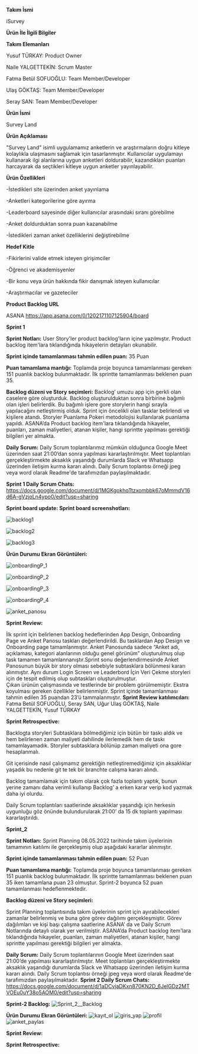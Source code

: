**Takım İsmi**

iSurvey

**Ürün İle İlgili Bilgiler**

**Takım Elemanları**

Yusuf TÜRKAY: Product Owner

Naile YALGETTEKİN: Scrum Master

Fatma Betül SOFUOĞLU: Team Member/Developer

Ulaş GÖKTAŞ: Team Member/Developer

Seray SAN: Team Member/Developer

**Ürün İsmi**

Survey Land

**Ürün Açıklaması**

"Survey Land" isimli uygulamamız anketlerin ve araştırmaların doğru kitleye kolaylıkla ulaşmasını sağlamak için tasarlanmıştır. Kullanıcılar uygulamayı kullanarak ilgi alanlarına uygun anketleri doldurabilir, kazandıkları puanları harcayarak da seçtikleri kitleye uygun anketler yayınlayabilir.

**Ürün Özellikleri**

-İstedikleri site üzerinden anket yayınlama

-Anketleri kategorilerine göre ayırma

-Leaderboard sayesinde diğer kullanıcılar arasındaki sıranı görebilme

-Anket doldurduktan sonra puan kazanabilme

-İstedikleri zaman anket özelliklerini değiştirebilme

**Hedef Kitle**

-Fikirlerini valide etmek isteyen girişimciler

-Öğrenci ve akademisyenler

-Bir konu veya ürün hakkında fikir danışmak isteyen kullanıcılar

-Araştırmacılar ve gazeteciler

**Product Backlog URL**

ASANA https://app.asana.com/0/1202171107125904/board


******Sprint 1******

**Sprint Notları:** User Story'ler product backlog'ların içine yazılmıştır. Product backlog item'lara tıklandığında hikayelerin detayları okunabilir.

**Sprint içinde tamamlanması tahmin edilen puan:** 35 Puan

**Puan tamamlama mantığı:** Toplamda proje boyunca tamamlanması gereken 151 puanlık backlog bulunmaktadır. İlk sprintte tamamlanması beklenen puan 35.

**Backlog düzeni ve Story seçimleri:**
Backlog’ umuzu  app için gerkli olan caselere göre oluşturduk. Backlog oluşturulduktan sonra birbirine bağımlı olan işleri belirlerdik. Bu bağımlı işlere gore storylerin hangi sırayla yapılacağını netleştirmiş olduk.  Sprint için öncelikli olan tasklar belirlendi ve kişilere atandı. 
Storyler Puanlama Pokeri  metodolojisi kullanılarak puanlama yapıldı.
ASANA’da Product backlog item'lara tıklandığında hikayeler, puanları, zaman maliyetleri, atanan kişiler, hangi sprintte yapılması gerektiği bilgileri yer almakta. 

**Daily Scrum:** Daily Scrum toplantılarımız mümkün olduğunca Google Meet üzerinden saat 21:00’dan sonra yapılması kararlaştırılmıştır. Meet toplantıları gerçekleştirmekte aksaklık yaşandığı durumlarda Slack ve Whatsapp üzerinden iletişim kurma kararı alındı. Daily Scrum toplantısı örneği jpeg veya word olarak Readme'de tarafımızdan paylaşılmaktadır.

**Sprint 1 Daily Scrum Chats:** https://docs.google.com/document/d/1MGKgokhqTtzxombbk67oMmmdV16d6A-gVzjoLn4ypo0/edit?usp=sharing 

**Sprint board update: Sprint board screenshotları:**

![backlog1](https://user-images.githubusercontent.com/104317144/167295366-c99483b1-2222-49b4-bc1a-f7568cb30dfb.png)

![backlog2](https://user-images.githubusercontent.com/104317144/167295377-084165ed-7693-4fdf-b815-9f2401006bd0.png)

![backlog3](https://user-images.githubusercontent.com/104317144/167295386-89dd165e-a5a9-4e2d-a9cd-6518236a7609.png)

**Ürün Durumu Ekran Görüntüleri:**

![onboardingP_1](https://user-images.githubusercontent.com/104317144/167296904-f321ee17-df91-4c80-848f-2677dc741191.jpeg)

![onboardingP_2](https://user-images.githubusercontent.com/104317144/167296908-da6c567f-cc58-4584-8e67-d64eda6209fa.jpeg)

![onboardingP_3](https://user-images.githubusercontent.com/104317144/167296909-c70ef504-810d-44cd-ae0c-b57816e729e3.jpeg)

![onboardingP_4](https://user-images.githubusercontent.com/104317144/167296910-41a3ac23-60be-48f3-b143-99b00c90c4b7.jpeg)

![anket_panosu](https://user-images.githubusercontent.com/104317144/167296922-184a090a-febf-4e8e-8b6d-a1e9e6603c1e.jpeg)





**Sprint Review:**

İlk sprint için belirlenen backlog hedeflerinden App Design, Onboarding Page ve Anket Panosu taskları değerlendirildi. Bu tasklardan App Design ve Onboarding page tamamlanmıştır.  Anket Panosunda sadece “Anket adı, açıklaması, kategori alanlarının olduğu genel görünüm” oluşturulmuş olup task tamamen tamamlannanıştır.Sprint sonu değerlendirmesinde Anket Panosunun büyük bir story olması sebebiyle  subtasklara bölünmesi kararı alınmıştır.   Aynı durum Login Screen ve Leaderbord İçin Veri Çekme storyleri için de tespit edilmiş olup subtaskları oluşturulmuştur.  
Çıkan ürünün çalışmasında ve testlerinde bir problem görülmemiştir. Ekstra koyulması gereken özellikler belirlenmiştir.  Sprint içinde tamamlanması tahmin edilen 35 puandan 23’ü tammalanmıştır.
**Sprint Review katılımcıları:** Fatma Betül SOFUOĞLU, Seray SAN, Uğur Ulaş GÖKTAŞ, Naile YALGETTEKİN, Yusuf TÜRKAY

**Sprint Retrospective:**

Backlogta storyleri Subtasklara bölmediğimiz için bütün bir taskı aldık ve hem belirlenen zaman maliyeti dahilinde ilerlemedik hem de taskı tamamlayamadık. Storyler subtasklara bölünüp zaman maliyeti ona gore hesaplanmalı.

Git içerisinde nasıl çalışmamız gerektiğin netleştiremediğimiz için aksaklıklar yaşadık bu nedenle git te tek bir branchte calışma kararı alındı.

Backlog tamamlamak için takım olarak çok fazla toplantı yaptık, bunun yerine zamanı daha verimli kullanıp Backlog’ a erken karar verip kod yazmak daha iyi olurdu. 

Daily Scrum toplantıları saatlerinde aksaklıklar yaşandığı için herkesin uygunluğu göz önünde bulundurularak 21:00’ da 15 dk toplantı yapılması kararlaştırıldı. 





**Sprint_2**

**Sprint Notları:** 
Sprint Planning 08.05.2022 tarihinde takım üyelerinin tamamının katılımı ile gerçekleşmiş olup aşağıdaki kararlar alınmıştır. 

**Sprint içinde tamamlanması tahmin edilen puan:** 52 Puan

**Puan tamamlama mantığı:**
Toplamda proje boyunca tamamlanması gereken 151 puanlık backlog bulunmaktadır. İlk sprintte tamamlanması beklenen puan 35 iken tamamlana puan 23 olmuştur. Sprint-2 boyunca 52 puan tamamlanması hedeflenmektedir. 

**Backlog düzeni ve Story seçimleri:**

Sprint Planning toplantısında takım üyelerinin sprint için ayırabilecekleri zamanlar belirlenmiş ve buna göre görev dağılımı gerçekleşmiştir. Görev dağılımları ve kişi başı çalışma saatlerine ASANA’ da ve Daily Scrum Notlarında detaylı olarak yer verilmiştir. 
ASANA’da Product backlog item'lara tıklandığında hikayeler, puanları, zaman maliyetleri, atanan kişiler, hangi sprintte yapılması gerektiği bilgileri yer almakta. 

**Daily Scrum:** 
Daily Scrum toplantılarının Google Meet üzerinden saat 21:00’de yapılması kararlaştırılmıştır. Meet toplantıları gerçekleştirmekte aksaklık yaşandığı durumlarda Slack ve Whatsapp üzerinden iletişim kurma kararı alındı. Daily Scrum toplantısı örneği jpeg veya word olarak Readme'de tarafımızdan paylaşılmaktadır.
**Sprint 2 Daily Scrum Chats:** https://docs.google.com/document/d/1aDCvjaDKxn870KN2D_6JelGDz2MTVOEu0uY38o5AOM0/edit?usp=sharing


**Sprint-2 Backlog:**
![Sprint_2__Backlog](https://user-images.githubusercontent.com/104317144/169700172-f443ee3e-cf2b-486e-9924-5235c7c02e48.png)

**Ürün Durumu Ekran Görüntüleri:**
![kayıt_ol](https://user-images.githubusercontent.com/104317144/169700282-cafaf240-37ba-4a33-9d72-335b14d6d359.png)
![giris_yap](https://user-images.githubusercontent.com/104317144/169700290-8175d7f6-90e8-49dd-9099-335aa369c3b2.png)
![profil](https://user-images.githubusercontent.com/104317144/169700297-04ad1470-3a8d-473a-9837-ff1e1e96e2c7.png)
![anket_paylas](https://user-images.githubusercontent.com/104317144/169700300-bdb30ac0-309a-4830-a48b-ca669a40060b.png)

**Sprint Review:**


**Sprint Retrospective:**





